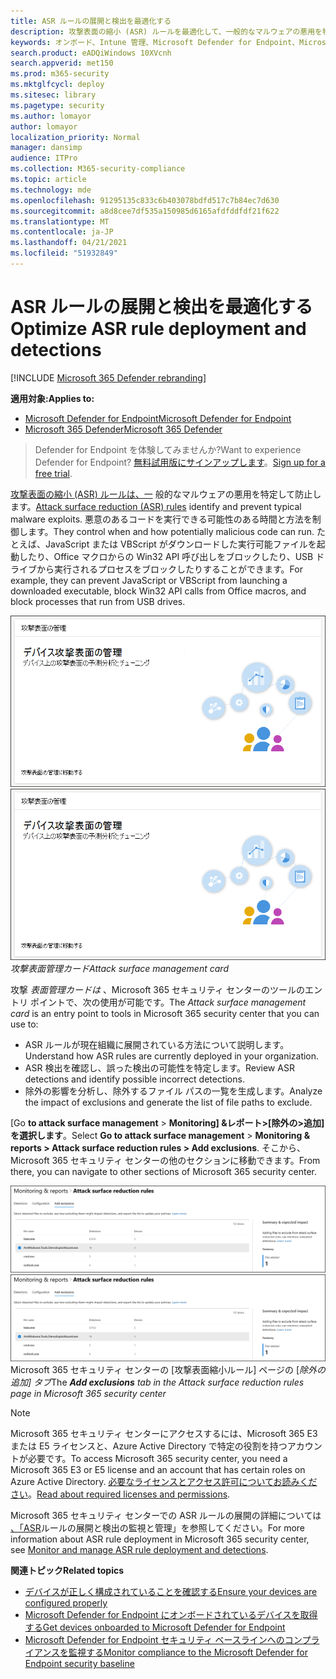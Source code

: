 ```yaml
---
title: ASR ルールの展開と検出を最適化する
description: 攻撃表面の縮小 (ASR) ルールを最適化して、一般的なマルウェアの悪用を特定して防止します。
keywords: オンボード、Intune 管理、Microsoft Defender for Endpoint、Microsoft Defender、Windows Defender、攻撃表面の縮小、ASR、セキュリティ ベースライン
search.product: eADQiWindows 10XVcnh
search.appverid: met150
ms.prod: m365-security
ms.mktglfcycl: deploy
ms.sitesec: library
ms.pagetype: security
ms.author: lomayor
author: lomayor
localization_priority: Normal
manager: dansimp
audience: ITPro
ms.collection: M365-security-compliance
ms.topic: article
ms.technology: mde
ms.openlocfilehash: 91295135c833c6b403078bdfd517c7b84ec7d630
ms.sourcegitcommit: a8d8cee7df535a150985d6165afdfddfdf21f622
ms.translationtype: MT
ms.contentlocale: ja-JP
ms.lasthandoff: 04/21/2021
ms.locfileid: "51932849"
---
```

# <a name="optimize-asr-rule-deployment-and-detections"></a><span data-ttu-id="54081-104">ASR ルールの展開と検出を最適化する</span><span class="sxs-lookup"><span data-stu-id="54081-104">Optimize ASR rule deployment and detections</span></span>

[!INCLUDE [Microsoft 365 Defender rebranding](../../includes/microsoft-defender.md)]

<span data-ttu-id="54081-105">**適用対象:**</span><span class="sxs-lookup"><span data-stu-id="54081-105">**Applies to:**</span></span>
- [<span data-ttu-id="54081-106">Microsoft Defender for Endpoint</span><span class="sxs-lookup"><span data-stu-id="54081-106">Microsoft Defender for Endpoint</span></span>](https://go.microsoft.com/fwlink/p/?linkid=2154037)
- [<span data-ttu-id="54081-107">Microsoft 365 Defender</span><span class="sxs-lookup"><span data-stu-id="54081-107">Microsoft 365 Defender</span></span>](https://go.microsoft.com/fwlink/?linkid=2118804)

> <span data-ttu-id="54081-108">Defender for Endpoint を体験してみませんか?</span><span class="sxs-lookup"><span data-stu-id="54081-108">Want to experience Defender for Endpoint?</span></span> <span data-ttu-id="54081-109">[無料試用版にサインアップします](https://www.microsoft.com/en-us/WindowsForBusiness/windows-atp?ocid=docs-wdatp-onboardconfigure-abovefoldlink)。</span><span class="sxs-lookup"><span data-stu-id="54081-109">[Sign up for a free trial](https://www.microsoft.com/en-us/WindowsForBusiness/windows-atp?ocid=docs-wdatp-onboardconfigure-abovefoldlink).</span></span>

<span data-ttu-id="54081-110">[攻撃表面の縮小 (ASR) ルールは、一](./attack-surface-reduction.md) 般的なマルウェアの悪用を特定して防止します。</span><span class="sxs-lookup"><span data-stu-id="54081-110">[Attack surface reduction (ASR) rules](./attack-surface-reduction.md) identify and prevent typical malware exploits.</span></span> <span data-ttu-id="54081-111">悪意のあるコードを実行できる可能性のある時間と方法を制御します。</span><span class="sxs-lookup"><span data-stu-id="54081-111">They control when and how potentially malicious code can run.</span></span> <span data-ttu-id="54081-112">たとえば、JavaScript または VBScript がダウンロードした実行可能ファイルを起動したり、Office マクロからの Win32 API 呼び出しをブロックしたり、USB ドライブから実行されるプロセスをブロックしたりすることができます。</span><span class="sxs-lookup"><span data-stu-id="54081-112">For example, they can prevent JavaScript or VBScript from launching a downloaded executable, block Win32 API calls from Office macros, and block processes that run from USB drives.</span></span>

<span data-ttu-id="54081-113">![攻撃表面管理カード](images/secconmgmt_asr_card.png)</span><span class="sxs-lookup"><span data-stu-id="54081-113">![Attack surface management card](images/secconmgmt_asr_card.png)</span></span><br>
<span data-ttu-id="54081-114">*攻撃表面管理カード*</span><span class="sxs-lookup"><span data-stu-id="54081-114">*Attack surface management card*</span></span>

<span data-ttu-id="54081-115">攻撃 *表面管理カードは* 、Microsoft 365 セキュリティ センターのツールのエントリ ポイントで、次の使用が可能です。</span><span class="sxs-lookup"><span data-stu-id="54081-115">The *Attack surface management card* is an entry point to tools in Microsoft 365 security center that you can use to:</span></span>

* <span data-ttu-id="54081-116">ASR ルールが現在組織に展開されている方法について説明します。</span><span class="sxs-lookup"><span data-stu-id="54081-116">Understand how ASR rules are currently deployed in your organization.</span></span>
* <span data-ttu-id="54081-117">ASR 検出を確認し、誤った検出の可能性を特定します。</span><span class="sxs-lookup"><span data-stu-id="54081-117">Review ASR detections and identify possible incorrect detections.</span></span>
* <span data-ttu-id="54081-118">除外の影響を分析し、除外するファイル パスの一覧を生成します。</span><span class="sxs-lookup"><span data-stu-id="54081-118">Analyze the impact of exclusions and generate the list of file paths to exclude.</span></span>

<span data-ttu-id="54081-119">[Go **to attack surface management**  >  **Monitoring] &レポート>[除外の>追加] を選択します**。</span><span class="sxs-lookup"><span data-stu-id="54081-119">Select **Go to attack surface management** > **Monitoring & reports > Attack surface reduction rules > Add exclusions**.</span></span> <span data-ttu-id="54081-120">そこから、Microsoft 365 セキュリティ センターの他のセクションに移動できます。</span><span class="sxs-lookup"><span data-stu-id="54081-120">From there, you can navigate to other sections of Microsoft 365 security center.</span></span>

<span data-ttu-id="54081-121">![Microsoft 365 セキュリティ センターの [攻撃表面の縮小ルール] ページの [除外] タブを追加する](images/secconmgmt_asr_m365exlusions.png)</span><span class="sxs-lookup"><span data-stu-id="54081-121">![Add exclusions tab in the Attack surface reduction rules page in Microsoft 365 security center](images/secconmgmt_asr_m365exlusions.png)</span></span><br>
<span data-ttu-id="54081-122">Microsoft 365 セキュリティ センターの [攻撃表面縮小ルール] ページの [*除外の追加] タブ*</span><span class="sxs-lookup"><span data-stu-id="54081-122">The ***Add exclusions** tab in the Attack surface reduction rules page in Microsoft 365 security center*</span></span>

> [!NOTE]
> <span data-ttu-id="54081-123">Microsoft 365 セキュリティ センターにアクセスするには、Microsoft 365 E3 または E5 ライセンスと、Azure Active Directory で特定の役割を持つアカウントが必要です。</span><span class="sxs-lookup"><span data-stu-id="54081-123">To access Microsoft 365 security center, you need a Microsoft 365 E3 or E5 license and an account that has certain roles on Azure Active Directory.</span></span> <span data-ttu-id="54081-124">[必要なライセンスとアクセス許可についてお読みください](https://docs.microsoft.com/office365/securitycompliance/microsoft-security-and-compliance#required-licenses-and-permissions)。</span><span class="sxs-lookup"><span data-stu-id="54081-124">[Read about required licenses and permissions](https://docs.microsoft.com/office365/securitycompliance/microsoft-security-and-compliance#required-licenses-and-permissions).</span></span>

<span data-ttu-id="54081-125">Microsoft 365 セキュリティ センターでの ASR ルールの展開の詳細については [、「ASR](https://docs.microsoft.com/office365/securitycompliance/monitor-devices#monitor-and-manage-asr-rule-deployment-and-detections)ルールの展開と検出の監視と管理」を参照してください。</span><span class="sxs-lookup"><span data-stu-id="54081-125">For more information about ASR rule deployment in Microsoft 365 security center, see [Monitor and manage ASR rule deployment and detections](https://docs.microsoft.com/office365/securitycompliance/monitor-devices#monitor-and-manage-asr-rule-deployment-and-detections).</span></span>

<span data-ttu-id="54081-126">**関連トピック**</span><span class="sxs-lookup"><span data-stu-id="54081-126">**Related topics**</span></span>

* [<span data-ttu-id="54081-127">デバイスが正しく構成されていることを確認する</span><span class="sxs-lookup"><span data-stu-id="54081-127">Ensure your devices are configured properly</span></span>](configure-machines.md)
* [<span data-ttu-id="54081-128">Microsoft Defender for Endpoint にオンボードされているデバイスを取得する</span><span class="sxs-lookup"><span data-stu-id="54081-128">Get devices onboarded to Microsoft Defender for Endpoint</span></span>](configure-machines-onboarding.md)
* [<span data-ttu-id="54081-129">Microsoft Defender for Endpoint セキュリティ ベースラインへのコンプライアンスを監視する</span><span class="sxs-lookup"><span data-stu-id="54081-129">Monitor compliance to the Microsoft Defender for Endpoint security baseline</span></span>](configure-machines-security-baseline.md)
